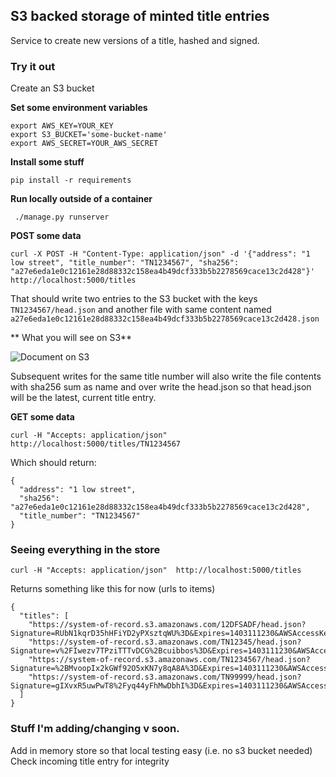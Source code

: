 
## S3 backed storage of minted title entries

Service to create new versions of a title, hashed and signed.

### Try it out

Create an S3 bucket

**Set some environment variables**

 ```
export AWS_KEY=YOUR_KEY
export S3_BUCKET='some-bucket-name'
export AWS_SECRET=YOUR_AWS_SECRET
```

 **Install some stuff**

```
pip install -r requirements
```

**Run locally outside of a container**

```
 ./manage.py runserver
```

**POST some data**

```
curl -X POST -H "Content-Type: application/json" -d '{"address": "1 low street", "title_number": "TN1234567", "sha256":  "a27e6eda1e0c12161e28d88332c158ea4b49dcf333b5b2278569cace13c2d428"}' http://localhost:5000/titles
```

That should write two entries to the S3 bucket with the keys ```TN1234567/head.json``` and another file with same content named ```a27e6eda1e0c12161e28d88332c158ea4b49dcf333b5b2278569cace13c2d428.json```


** What you will see on S3**

![Document on S3](http://i.imgur.com/D4VzxpA.png)

Subsequent writes for the same title number will  also write the file contents with sha256 sum as name and over write the head.json so that head.json will be the latest,
current title entry.


**GET some data**

```
curl -H "Accepts: application/json"  http://localhost:5000/titles/TN1234567
```

Which should return:

```
{
  "address": "1 low street",
  "sha256": "a27e6eda1e0c12161e28d88332c158ea4b49dcf333b5b2278569cace13c2d428",
  "title_number": "TN1234567"
}
```

### Seeing everything in the store

```
curl -H "Accepts: application/json"  http://localhost:5000/titles
```

Returns something like this for now (urls to items)

```
{
  "titles": [
    "https://system-of-record.s3.amazonaws.com/12DFSADF/head.json?Signature=RUbN1kqrD35hHFiYD2yPXsztqWU%3D&Expires=1403111230&AWSAccessKeyId=AKIAIGALNEUECYAGY64Q",
    "https://system-of-record.s3.amazonaws.com/TN12345/head.json?Signature=v%2FIwezv7TPziTTTvDCG%2Bcuibbos%3D&Expires=1403111230&AWSAccessKeyId=AKIAIGALNEUECYAGY64Q",
    "https://system-of-record.s3.amazonaws.com/TN1234567/head.json?Signature=%2BMvoopIx2kGWf92O5xKN7y8qA8A%3D&Expires=1403111230&AWSAccessKeyId=AKIAIGALNEUECYAGY64Q",
    "https://system-of-record.s3.amazonaws.com/TN99999/head.json?Signature=gIXvxR5uwPwT8%2Fyq44yFhMwDbhI%3D&Expires=1403111230&AWSAccessKeyId=AKIAIGALNEUECYAGY64Q"
  ]
}
```


### Stuff I'm adding/changing v soon.

Add in memory store so that local testing easy (i.e. no s3 bucket needed)
Check incoming title entry for integrity
